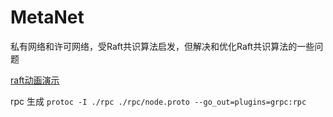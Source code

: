 # MetaNet
私有网络和许可网络，受Raft共识算法启发，但解决和优化Raft共识算法的一些问题


[raft动画演示](http://thesecretlivesofdata.com/raft/)

rpc 生成
`protoc -I ./rpc ./rpc/node.proto --go_out=plugins=grpc:rpc  `